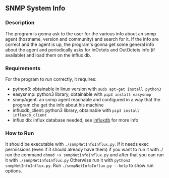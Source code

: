 ## SNMP System Info

### Description
The program is gonna ask to the user for the various info about an snmp agent (hostname, version and community) and search for it. If the info are correct and the agent is up, the program's gonna get some general info about the agent and periodically asks for InOctets and OutOctets info (if available) and load them on the influx db.

### Requirements
For the program to run correctly, it requires:
- python3: obtainable in linux version with `sudo apt-get install python3`
- easysnmp: python3 library, obtainable with `pip3 install easysnmp`
- snmpAgent: an snmp agent reachable and configured in a way that the program che get the info about his machine
- influxdb_client: python3 library, obtainable with `pip3 install influxdb_client`
- influx db: influx database needed, see [influxdb](https://www.influxdata.com/) for more info

### How to Run
It should be executable with `./snmpNetInfoInflux.py`.
If it needs exec permissions (even if it should already have them) if you want to run it with ./ run the command `chmod +x snmpNetInfoInflux.py` and after that you can run it with `./snmpNetInfoInflux.py`
Otherwise run it with `python3 snmpNetInfoInflux.py`.
Run `./snmpNetInfoInflux.py --help` to show run options.
